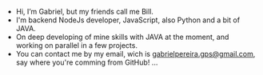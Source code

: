 - Hi, I’m Gabriel, but my friends call me Bill.
- I'm backend NodeJs developer, JavaScript, also Python and a bit of JAVA.
- On deep developing of mine skills with JAVA at the moment, and working on parallel in a few projects. 
- You can contact me by my email, wich is gabrielpereira.gps@gmail.com, say where you're comming from GitHub! ...
